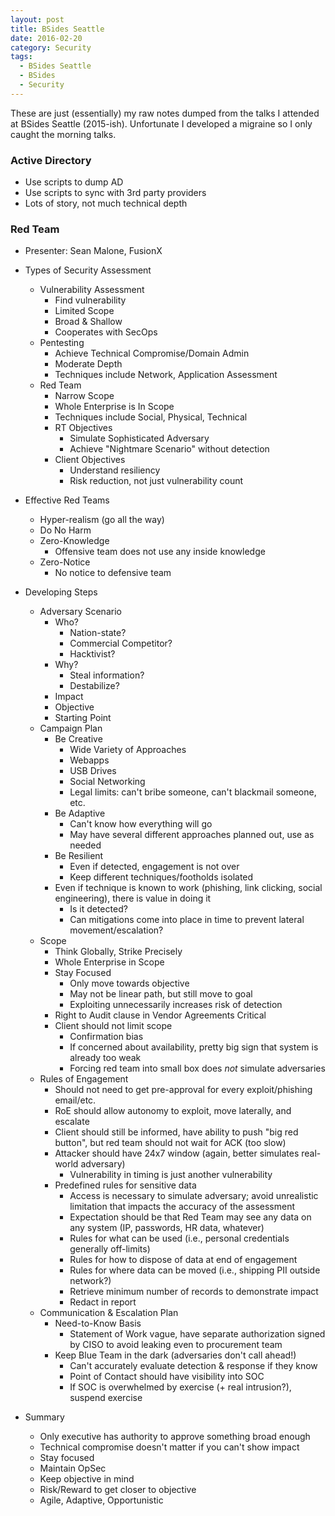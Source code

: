 ```yaml
---
layout: post
title: BSides Seattle
date: 2016-02-20
category: Security
tags:
  - BSides Seattle
  - BSides
  - Security
---
```


These are just (essentially) my raw notes dumped from the talks I attended at
BSides Seattle (2015-ish).  Unfortunate I developed a migraine so I only caught
the morning talks.

### Active Directory ###

- Use scripts to dump AD
- Use scripts to sync with 3rd party providers
- Lots of story, not much technical depth

### Red Team ###

- Presenter: Sean Malone, FusionX

- Types of Security Assessment
  - Vulnerability Assessment
    - Find vulnerability
    - Limited Scope
    - Broad & Shallow
    - Cooperates with SecOps
  - Pentesting
    - Achieve Technical Compromise/Domain Admin
    - Moderate Depth
    - Techniques include Network, Application Assessment
  - Red Team
    - Narrow Scope
    - Whole Enterprise is In Scope
    - Techniques include Social, Physical, Technical
    - RT Objectives
      - Simulate Sophisticated Adversary
      - Achieve "Nightmare Scenario" without detection
    - Client Objectives
      - Understand resiliency
      - Risk reduction, not just vulnerability count
- Effective Red Teams
  - Hyper-realism (go all the way)
  - Do No Harm
  - Zero-Knowledge
    - Offensive team does not use any inside knowledge
  - Zero-Notice
    - No notice to defensive team
- Developing Steps
  - Adversary Scenario
    - Who?
      - Nation-state?
      - Commercial Competitor?
      - Hacktivist?
    - Why?
      - Steal information?
      - Destabilize?
    - Impact
    - Objective
    - Starting Point
  - Campaign Plan
    - Be Creative
      - Wide Variety of Approaches
      - Webapps
      - USB Drives
      - Social Networking
      - Legal limits: can't bribe someone, can't blackmail someone, etc.
    - Be Adaptive
      - Can't know how everything will go
      - May have several different approaches planned out, use as needed
    - Be Resilient
      - Even if detected, engagement is not over
      - Keep different techniques/footholds isolated
    - Even if technique is known to work (phishing, link clicking, social
      engineering), there is value in doing it
      - Is it detected?
      - Can mitigations come into place in time to prevent lateral
        movement/escalation?
  - Scope
    - Think Globally, Strike Precisely
    - Whole Enterprise in Scope
    - Stay Focused
      - Only move towards objective
      - May not be linear path, but still move to goal
      - Exploiting unnecessarily increases risk of detection
    - Right to Audit clause in Vendor Agreements Critical
    - Client should not limit scope
      - Confirmation bias
      - If concerned about availability, pretty big sign that system is already
        too weak
      - Forcing red team into small box does *not* simulate adversaries
  - Rules of Engagement
    - Should not need to get pre-approval for every exploit/phishing email/etc.
    - RoE should allow autonomy to exploit, move laterally, and escalate
    - Client should still be informed, have ability to push "big red button",
      but red team should not wait for ACK (too slow)
    - Attacker should have 24x7 window (again, better simulates real-world
      adversary)
      - Vulnerability in timing is just another vulnerability
    - Predefined rules for sensitive data
      - Access is necessary to simulate adversary; avoid unrealistic limitation
        that impacts the accuracy of the assessment
      - Expectation should be that Red Team may see any data on any system (IP,
        passwords, HR data, whatever)
      - Rules for what can be used (i.e., personal credentials generally
        off-limits)
      - Rules for how to dispose of data at end of engagement
      - Rules for where data can be moved (i.e., shipping PII outside network?)
      - Retrieve minimum number of records to demonstrate impact
      - Redact in report
  - Communication & Escalation Plan
    - Need-to-Know Basis
      - Statement of Work vague, have separate authorization signed by CISO to
        avoid leaking even to procurement team
    - Keep Blue Team in the dark (adversaries don't call ahead!)
      - Can't accurately evaluate detection & response if they know
      - Point of Contact should have visibility into SOC
      - If SOC is overwhelmed by exercise (+ real intrusion?), suspend exercise
- Summary
  - Only executive has authority to approve something broad enough
  - Technical compromise doesn't matter if you can't show impact
  - Stay focused
  - Maintain OpSec
  - Keep objective in mind
  - Risk/Reward to get closer to objective
  - Agile, Adaptive, Opportunistic

